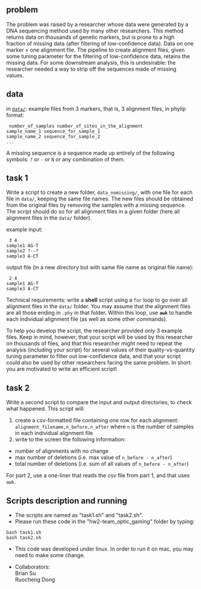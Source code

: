 ## problem

The problem was raised by a researcher
whose data were generated by a DNA sequencing method used by many other researchers.
This method returns data on thousands of genetic markers,
but is prone to a high fraction of missing data (after filtering
of low-confidence data). Data on one marker = one alignment file.
The pipeline to create alignment files, given some tuning parameter
for the filtering of low-confidence data, retains the missing data.
For some downstream analysis, this is undesirable: the researcher
needed a way to strip off the sequences made of missing values.

## data

in [`data/`](data): example files from 3 markers, that is, 3 alignment files,
in phylip format:

     number_of_samples number_of_sites_in_the_alignment
    sample_name_1 sequence_for_sample_1
    sample_name_2 sequence_for_sample_2
    ...

A missing sequence is a sequence made up entirely of the following symbols:
`?` or `-` or `N` or any combination of them.


## task 1

Write a script to create a new folder, `data_nomissing/`, with
one file for each file in `data/`, keeping the same file names.
The new files should be obtained from the original files by removing
the samples with a missing sequence.
The script should do so for all alignment files in a given folder
(here all alignment files in the `data/` folder).

example input:

     3 4
    sample1 AG-T
    sample2 ?--?
    sample3 A-CT

output file (in a new directory but with same file name as original file name):

     2 4
    sample1 AG-T
    sample3 A-CT

Technical requirements: write a **shell** script using a `for` loop
to go over all alignment files in the `data/` folder. You may assume that
the alignment files are all those ending in `.phy` in that folder.
Within this loop, use **`awk`** to handle each individual alignment file
(as well as some other commands).

To help you develop the script, the researcher provided only 3 example files.
Keep in mind, however, that your script will be used by this researcher on
thousands of files, and that this researcher might need to repeat the
analysis (including your script) for several values of their quality-vs-quantity
tuning parameter to filter out low-confidence data,
and that your script could also be used by other
researchers facing the same problem.
In short: you are motivated to write an efficient script!

## task 2

Write a second script to compare the input and output directories,
to check what happened. This script will:
1. create a csv-formatted file containing one row for
  each alignment: `alignment_filename,n_before,n_after` where
  `n` is the number of samples in each individual alignment file
2. write to the screen the following information:
  * number of alignments with no change
  * max number of deletions (i.e. max value of `n_before - n_after`)
  * total number of deletions (i.e. sum of all values of `n_before - n_after`)

For part 2, use a one-liner that reads the csv file from part 1, and that uses `awk`.


## Scripts description and running  

* The scripts are named as "task1.sh" and "task2.sh".  
* Please run these code in the "hw2-team_optic_gaming" folder by typing:  
```
bash task1.sh
bash task2.sh
```  
* This code was developed under linux. In order to run it on mac, you may need to make some change.  

* Collaborators:  
Brian Su  
Ruocheng Dong  


